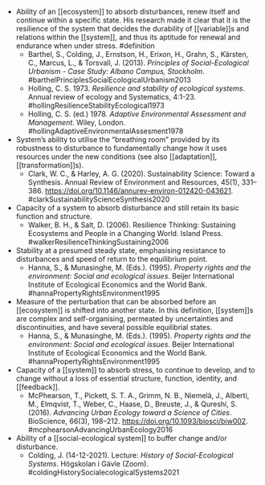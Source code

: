 - Ability of an [[ecosystem]] to absorb disturbances, renew itself and continue within a specific state. His research made it clear that it is the resilience of the system that decides the durability of [[variable]]s and relations within the [[system]], and thus its aptitude for renewal and endurance when under stress. #definition
	- Barthel, S., Colding, J., Ernstson, H., Erixon, H., Grahn, S., Kärsten, C., Marcus, L., & Torsvall, J. (2013). _Principles of Social-Ecological Urbanism - Case Study: Albano Campus, Stockholm_. #barthelPrinciplesSocialEcologicalUrbanism2013
	- Holling, C. S. 1973. _Resilience and stability of ecological systems_. Annual review of ecology and Systematics, 4:1-23. #hollingResilienceStabilityEcological1973
	- Holling, C. S. (ed.) 1978. _Adaptive Environmental Assessment and Management_. Wiley, London. #hollingAdaptiveEnvironmentalAssesment1978
- System’s ability to utilise the “breathing room” provided by its robustness to disturbance to fundamentally change how it uses resources under the new conditions (see also [[adaptation]], [[transformation]]s).
	- Clark, W. C., & Harley, A. G. (2020). Sustainability Science: Toward a Synthesis. Annual Review of Environment and Resources, 45(1), 331–386. https://doi.org/10.1146/annurev-environ-012420-043621. #clarkSustainabilityScienceSynthesis2020
- Capacity of a system to absorb disturbance and still retain its basic function and structure.
	- Walker, B. H., & Salt, D. (2006). Resilience Thinking: Sustaining Ecosystems and People in a Changing World. Island Press. #walkerResilienceThinkingSustaining2006
- Stability at a presumed steady state, emphasising resistance to disturbances and speed of return to the equilibrium point.
	- Hanna, S., & Munasinghe, M. (Eds.). (1995). _Property rights and the environment: Social and ecological issues_. Beijer International Institute of Ecological Economics and the World Bank. #hannaPropertyRightsEnvironment1995
- Measure of the perturbation that can be absorbed before an [[ecosystem]] is shifted into another state. In this definition, [[system]]s are complex and self-organising, permeated by uncertainties and discontinuities, and have several possible equilibrial states.
	- Hanna, S., & Munasinghe, M. (Eds.). (1995). _Property rights and the environment: Social and ecological issues_. Beijer International Institute of Ecological Economics and the World Bank. #hannaPropertyRightsEnvironment1995
- Capacity of a [[system]] to absorb stress, to continue to develop, and to change without a loss of essential structure, function, identity, and [[feedback]].
	- McPhearson, T., Pickett, S. T. A., Grimm, N. B., Niemelä, J., Alberti, M., Elmqvist, T., Weber, C., Haase, D., Breuste, J., & Qureshi, S. (2016). _Advancing Urban Ecology toward a Science of Cities_. BioScience, 66(3), 198–212. https://doi.org/10.1093/biosci/biw002. #mcphearsonAdvancingUrbanEcology2016
- Ability of a [[social-ecological system]] to buffer change and/or disturbance.
	- Colding, J. (14-12-2021). Lecture: _History of Social-Ecological Systems_. Högskolan i Gävle (Zoom). #coldingHistorySocialecologicalSystems2021